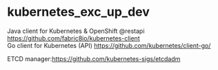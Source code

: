 # kubernetes_exc_up_dev
Java client for Kubernetes & OpenShift   @restapi
https://github.com/fabric8io/kubernetes-client  
Go client for Kubernetes (API)
https://github.com/kubernetes/client-go/

ETCD manager:https://github.com/kubernetes-sigs/etcdadm
